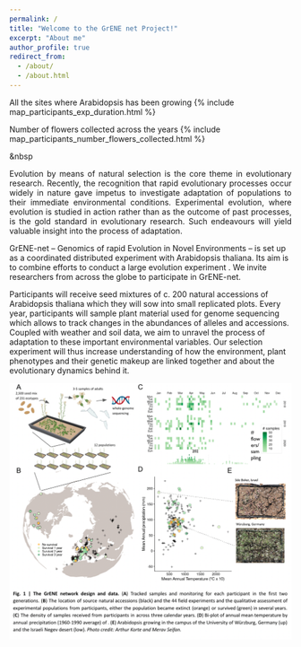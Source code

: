 ```yaml
---
permalink: /
title: "Welcome to the GrENE net Project!"
excerpt: "About me"
author_profile: true
redirect_from: 
  - /about/
  - /about.html
---
```


All the sites where Arabidopsis has been growing
{% include map_participants_exp_duration.html %} 

Number of flowers collected across the years 
{% include map_participants_number_flowers_collected.html %} 

&nbsp

<p style='text-align: justify;'> 
Evolution by means of natural selection is the core theme in evolutionary research. Recently, the recognition that rapid evolutionary processes occur widely in nature gave impetus to investigate adaptation of populations to their immediate environmental conditions. Experimental evolution, where evolution is studied in action rather than as the outcome of past processes, is the gold standard in evolutionary research. Such endeavours will yield valuable insight into the process of adaptation.

GrENE-net – Genomics of rapid Evolution in Novel Environments – is set up as a coordinated distributed experiment with Arabidopsis thaliana. Its aim is to combine efforts to conduct a large evolution experiment . We invite researchers from across the globe to participate in GrENE-net.

Participants will receive seed mixtures of c. 200 natural accessions of Arabidopsis thaliana which they will sow into small replicated plots. Every year, participants will sample plant material used for genome sequencing which allows to track changes in the abundances of alleles and accessions. Coupled with weather and soil data, we aim to unravel the process of adaptation to these important environmental variables. Our selection experiment will thus increase understanding of how the environment, plant phenotypes and their genetic makeup are linked together and about the evolutionary dynamics behind it. </p>


![Drag Racing](../images/landing.png)